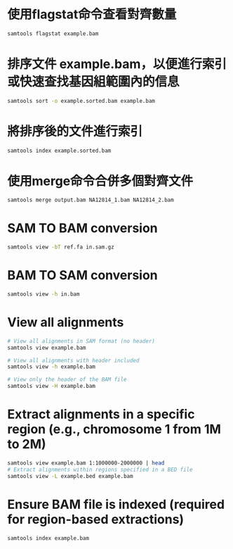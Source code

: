 # 使用flagstat命令查看對齊數量
```bash
samtools flagstat example.bam
```
# 排序文件 example.bam，以便進行索引或快速查找基因組範圍內的信息
```bash
samtools sort -o example.sorted.bam example.bam
```
# 將排序後的文件進行索引
```bash
samtools index example.sorted.bam
```
# 使用merge命令合併多個對齊文件
```bash
samtools merge output.bam NA12814_1.bam NA12814_2.bam
```
# SAM TO BAM conversion
```bash
samtools view -bT ref.fa in.sam.gz
```
# BAM TO SAM conversion
```bash
samtools view -h in.bam
```
# View all alignments
```bash
# View all alignments in SAM format (no header)
samtools view example.bam

# View all alignments with header included
samtools view -h example.bam

# View only the header of the BAM file
samtools view -H example.bam
```
# Extract alignments in a specific region (e.g., chromosome 1 from 1M to 2M)
```bash
samtools view example.bam 1:1000000-2000000 | head
# Extract alignments within regions specified in a BED file
samtools view -L example.bed example.bam
```
# Ensure BAM file is indexed (required for region-based extractions)
```bash
samtools index example.bam
```

